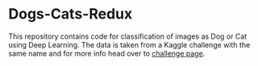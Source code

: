 # Dogs-Cats-Redux

This repository contains code for classification of images as Dog or Cat using Deep Learning. The data is taken from a Kaggle challenge with the same name and for more info head over to [challenge page](https://www.kaggle.com/c/dogs-vs-cats-redux-kernels-edition). 
